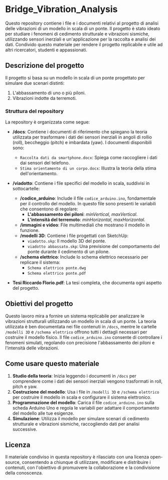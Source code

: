 # Bridge_Vibration_Analysis

Questo repository contiene i file e i documenti relativi al progetto di analisi delle vibrazioni di un modello in scala di un ponte. Il progetto è stato ideato per studiare i fenomeni di cedimento strutturale e vibrazioni sismiche, utilizzando sensori inerziali e un'applicazione per la raccolta e analisi dei dati. Condivido questo materiale per rendere il progetto replicabile e utile ad altri ricercatori, studenti e appassionati.

## Descrizione del progetto

Il progetto si basa su un modello in scala di un ponte progettato per simulare due scenari distinti:
1. L'abbassamento di uno o più piloni.
2. Vibrazioni indotte da terremoti.

### Struttura del repository

La repository è organizzata come segue:

- **/docs**: Contiene i documenti di riferimento che spiegano la teoria utilizzata per trasformare i dati dei sensori inerziali in angoli di rollio (roll), beccheggio (pitch) e imbardata (yaw). I documenti disponibili sono:
  - `Raccolta dati da smartphone.docx`: Spiega come raccogliere i dati dai sensori del telefono.
  - `Stima orientamento di un corpo.docx`: Illustra la teoria della stima dell'orientamento.

- **/viadotto**: Contiene i file specifici del modello in scala, suddivisi in sottocartelle:
  - **/codice_arduino**: Include il file `codice_arduino.ino`, fondamentale per il controllo del modello. In questo file sono presenti le variabili che consentono di regolare:
    - **L'abbassamento dei piloni**: *minVertical, maxVertical*.
    - **L'intensità del terremoto**: *minHorizontal, maxHorizontal*.
  - **/immagini e video**: File multimediali che mostrano il modello in funzione.
  - **/modelli 3D**: Contiene i file progettati con SketchUp:
    - `viadotto.skp`: Il modello 3D del ponte.
    - `viadotto abbassato.skp`: Una previsione del comportamento del ponte durante il cedimento di un pilone.
  - **/schema elettrico**: Include lo schema elettrico necessario per replicare il sistema:
    - `Schema elettrico ponte.dwg`
    - `Schema elettrico ponte.pdf`

- **Tesi Riccardo Florio.pdf**: La tesi completa, che documenta ogni aspetto del progetto.

## Obiettivi del progetto

Questo lavoro mira a fornire un sistema replicabile per analizzare le vibrazioni strutturali utilizzando un modello in scala di un ponte. La teoria utilizzata è ben documentata nei file contenuti in `/docs`, mentre le cartelle `/modelli 3D` e `/schema elettrico` offrono tutti i dettagli necessari per costruire il modello fisico. Il file `codice_arduino.ino` consente di controllare i fenomeni simulati, regolando con precisione l'abbassamento dei piloni e l'intensità delle vibrazioni.

## Come usare questo materiale

1. **Studio della teoria**: Inizia leggendo i documenti in `/docs` per comprendere come i dati dei sensori inerziali vengono trasformati in roll, pitch e yaw.
2. **Costruzione del modello**: Usa i file in `/modelli 3D` e `/schema elettrico` per costruire il modello in scala e configurare il sistema elettronico.
3. **Programmazione del modello**: Carica il file `codice_arduino.ino` sulla scheda Arduino Uno e regola le variabili per adattare il comportamento del modello alle tue esigenze.
4. **Simulazione**: Utilizza il modello per simulare scenari di cedimento strutturale e vibrazioni sismiche, raccogliendo dati per analisi successive.

## Licenza

Il materiale condiviso in questa repository è rilasciato con una licenza open-source, consentendo a chiunque di utilizzare, modificare e distribuire i contenuti, con l'obiettivo di promuovere la collaborazione e la condivisione della conoscenza.